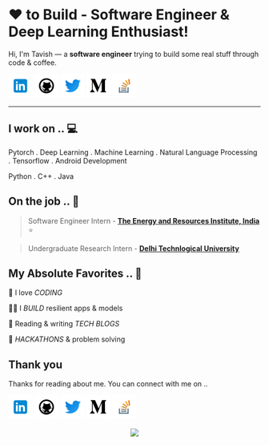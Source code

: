 <!-- Don't remove this --- https://github.com/tavishjain -->

<!-- links to social media icons -->
<!-- no need to change these -->

<!-- icons  -->

[1.1]: https://github.com/tavishjain/tavishjain/blob/master/assets/icons/icons8-linkedin-48.png (linkedin icon with padding)
[2.1]: https://github.com/tavishjain/tavishjain/blob/master/assets/icons/icons8-github-48.png (github icon with padding)
[3.1]: https://github.com/tavishjain/tavishjain/blob/master/assets/icons/icons8-twitter-48.png (twitter icon with padding)
[4.1]: https://github.com/tavishjain/tavishjain/blob/master/assets/icons/icons8-medium-new-48.png (medium icon with padding)
[5.1]: https://github.com/tavishjain/tavishjain/blob/master/assets/icons/icons8-stack-overflow-48.png (stackoverflow icon with padding)
<!-- [6.1]: https://github.com/tavishjain/tavishjain/blob/master/assets/icons/icons8-dev-48.png (dev icon with padding) -->

<!-- links to my social media accounts -->

[1]: https://www.linkedin.com/in/tavishjain
[2]: https://www.github.com/tavishjain
[3]: https://www.twitter.com/iAmTavishJain
[4]: http://www.medium.com/@tavishjain3008
[5]: https://stackoverflow.com/users/11703262/tavish-jain
<!-- [6]: http://dev.to/ -->

<!-- Don't remove this --- https://github.com/tavishjain -->




<!-- section - intro -->

# ❤ to Build - Software Engineer & Deep Learning Enthusiast!


Hi, I'm Tavish — a **software engineer** trying to build some real stuff through code & coffee. 

<!-- section - intro -->

<!-- section - social media icons -->

[![linkedin tavishjain][1.1]][1]
[![github tavishjain][2.1]][2]
[![twitter tavishjain][3.1]][3]
[![medium tavishjain][4.1]][4]
[![stackoverflow tavishjain][5.1]][5]
<!-- [![dev to tavishjain][6.1]][6] -->

<!-- section - social media icons -->

 ---

<!-- section - skills -->

## I work on .. 💻

Pytorch . Deep Learning . Machine Learning . Natural Language Processing . Tensorflow . Android Development

Python . C++ . Java

<!-- section - skills -->

<!-- section - job details -->

## On the job .. 💯

> Software Engineer Intern - [**The Energy and Resources Institute, India**]()  ⭐

> Undergraduate Research Intern - [**Delhi Technlogical University**]()


<!-- section - job details -->


<!-- section - interests -->

## My Absolute Favorites .. 💖

🦄 I love _CODING_

👨‍💻 I _BUILD_ resilient apps & models

📰 Reading & writing _TECH BLOGS_

🍕 _HACKATHONS_ & problem solving

## Thank you

Thanks for reading about me. You can connect with me on ..

<!-- section - social media icons -->

[![linkedin tavishjain][1.1]][1]
[![github tavishjain][2.1]][2]
[![twitter tavishjain][3.1]][3]
[![medium tavishjain][4.1]][4]
[![stackoverflow om-bharatiya][5.1]][5]
<!-- [![dev to tavishjain][6.1]][6] -->

<!-- section - social media icons -->

<p align='center'>
<img align='center' src="https://visitor-badge.glitch.me/badge?page_id=tavishjain.visitor-badge">
 <p/>
